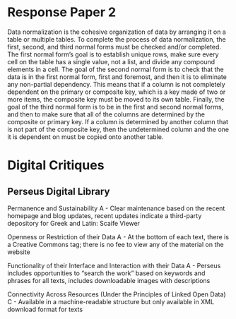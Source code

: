# Response Paper 2

Data normalization is the cohesive organization of data by arranging it on a table or multiple tables. To complete the process of data normalization, the first, second, and third normal forms must be checked and/or completed. The first normal form’s goal is to establish unique rows, make sure every cell on the table has a single value, not a list, and divide any compound elements in a cell. The goal of the second normal form is to check that the data is in the first normal form, first and foremost, and then it is to eliminate any non-partial dependency. This means that if a column is not completely dependent on the primary or composite key, which is a key made of two or more items, the composite key must be moved to its own table. Finally, the goal of the third normal form is to be in the first and second normal forms, and then to make sure that all of the columns are determined by the composite or primary key. If a column is determined by another column that is not part of the composite key, then the undetermined column and the one it is dependent on must be copied onto another table. 

# Digital Critiques

## Perseus Digital Library 

Permanence and Sustainability
A - Clear maintenance based on the recent homepage and blog updates, recent updates indicate a third-party depository for Greek and Latin: Scaife Viewer

Openness or Restriction of their Data
A - At the bottom of each text, there is a Creative Commons tag; there is no fee to view any of the material on the website 

Functionality of their Interface and Interaction with their Data
A - Perseus includes opportunities to “search the work” based on keywords and phrases for all texts, includes downloadable images with descriptions 

Connectivity Across Resources (Under the Principles of Linked Open Data)
C - Available in a machine-readable structure but only available in XML download format for texts

